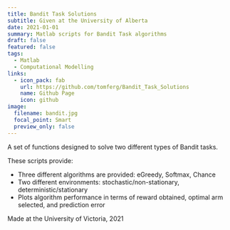 ```yaml
---
title: Bandit Task Solutions
subtitle: Given at the University of Alberta
date: 2021-01-01
summary: Matlab scripts for Bandit Task algorithms
draft: false
featured: false
tags:
  - Matlab
  - Computational Modelling
links:
  - icon_pack: fab
    url: https://github.com/tomferg/Bandit_Task_Solutions
    name: Github Page
    icon: github
image:
  filename: bandit.jpg
  focal_point: Smart
  preview_only: false
---
```

A set of functions designed to solve two different types of Bandit tasks.

These scripts provide:

* Three different algorithms are provided: eGreedy, Softmax, Chance
* Two different environments: stochastic/non-stationary, deterministic/stationary
* Plots algorithm performance in terms of reward obtained, optimal arm selected, and prediction error

Made at the University of Victoria, 2021
